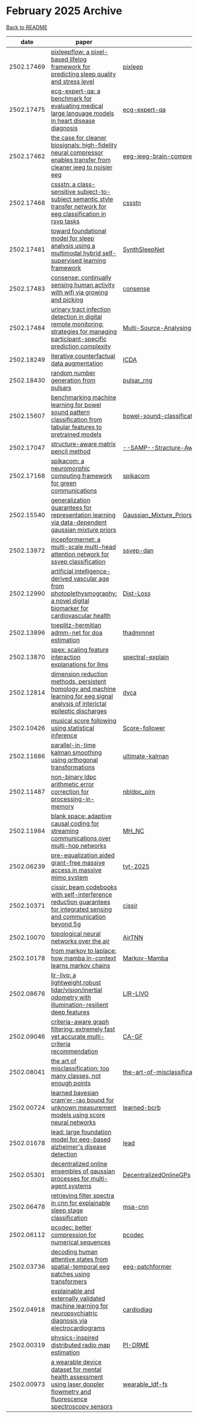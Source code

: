 # February 2025 Archive

[Back to README](../../README.md)

|date|paper|code|
|---|---|---|
|2502.17469|[pixleepflow: a pixel-based lifelog framework for predicting sleep quality and stress level](https://arxiv.org/abs/2502.17469)|[pixleep](https://github.com/seongjiko/pixleep)|
|2502.17475|[ecg-expert-qa: a benchmark for evaluating medical large language models in heart disease diagnosis](https://arxiv.org/abs/2502.17475)|[ecg-expert-qa](https://github.com/zaozzz/ecg-expert-qa)|
|2502.17462|[the case for cleaner biosignals: high-fidelity neural compressor enables transfer from cleaner ieeg to noisier eeg](https://arxiv.org/abs/2502.17462)|[eeg-ieeg-brain-compressor](https://github.com/ibm/eeg-ieeg-brain-compressor)|
|2502.17468|[cssstn: a class-sensitive subject-to-subject semantic style transfer network for eeg classification in rsvp tasks](https://arxiv.org/abs/2502.17468)|[cssstn](https://github.com/ziyuey/cssstn)|
|2502.17481|[toward foundational model for sleep analysis using a multimodal hybrid self-supervised learning framework](https://arxiv.org/abs/2502.17481)|[SynthSleepNet](https://github.com/dlcjfgmlnasa/SynthSleepNet)|
|2502.17483|[consense: continually sensing human activity with wifi via growing and picking](https://arxiv.org/abs/2502.17483)|[consense](https://github.com/kikihub/consense)|
|2502.17484|[urinary tract infection detection in digital remote monitoring: strategies for managing participant-specific prediction complexity](https://arxiv.org/abs/2502.17484)|[Multi-Source-Analysing](https://github.com/Kexin-Fan/Multi-Source-Analysing)|
|2502.18249|[iterative counterfactual data augmentation](https://arxiv.org/abs/2502.18249)|[ICDA](https://github.com/mlplyler/ICDA)|
|2502.18430|[random number generation from pulsars](https://arxiv.org/abs/2502.18430)|[pulsar_rng](https://github.com/jadidbourbaki/pulsar_rng)|
|2502.15607|[benchmarking machine learning for bowel sound pattern classification from tabular features to pretrained models](https://arxiv.org/abs/2502.15607)|[bowel-sound-classification](https://github.com/AI4HealthUOL/bowel-sound-classification)|
|2502.17047|[structure-aware matrix pencil method](https://arxiv.org/abs/2502.17047)|[--SAMP--Stracture-Aware_Matrix_Pencil_Method](https://github.com/YehonatanSeg/--SAMP--Stracture-Aware_Matrix_Pencil_Method)|
|2502.17168|[spikacom: a neuromorphic computing framework for green communications](https://arxiv.org/abs/2502.17168)|[spikacom](https://github.com/yl5922/spikacom)|
|2502.15540|[generalization guarantees for representation learning via data-dependent gaussian mixture priors](https://arxiv.org/abs/2502.15540)|[Gaussian_Mixture_Priors_for_Representation_Learning](https://github.com/PiotrKrasnowski/Gaussian_Mixture_Priors_for_Representation_Learning)|
|2502.13972|[incepformernet: a multi-scale multi-head attention network for ssvep classification](https://arxiv.org/abs/2502.13972)|[ssvep-dan](https://github.com/cecnl/ssvep-dan)|
|2502.12990|[artificial intelligence-derived vascular age from photoplethysmography: a novel digital biomarker for cardiovascular health](https://arxiv.org/abs/2502.12990)|[Dist-Loss](https://github.com/Ngk03/Dist-Loss)|
|2502.13896|[toeplitz-hermitian admm-net for doa estimation](https://arxiv.org/abs/2502.13896)|[thadmmnet](https://github.com/youvalklioui/thadmmnet)|
|2502.13870|[spex: scaling feature interaction explanations for llms](https://arxiv.org/abs/2502.13870)|[spectral-explain](https://github.com/basics-lab/spectral-explain)|
|2502.12814|[dimension reduction methods, persistent homology and machine learning for eeg signal analysis of interictal epileptic discharges](https://arxiv.org/abs/2502.12814)|[dyca](https://github.com/HS-Ansbach-CCS/dyca)|
|2502.10426|[musical score following using statistical inference](https://arxiv.org/abs/2502.10426)|[Score-follower](https://github.com/josephinecowley/Score-follower)|
|2502.11686|[parallel-in-time kalman smoothing using orthogonal transformations](https://arxiv.org/abs/2502.11686)|[ultimate-kalman](https://github.com/sivantoledo/ultimate-kalman)|
|2502.11487|[non-binary ldpc arithmetic error correction for processing-in-memory](https://arxiv.org/abs/2502.11487)|[nbldpc_pim](https://github.com/nonamesubmission/nbldpc_pim)|
|2502.11984|[blank space: adaptive causal coding for streaming communications over multi-hop networks](https://arxiv.org/abs/2502.11984)|[MH_NC](https://github.com/Adinawx/MH_NC)|
|2502.06239|[pre-equalization aided grant-free massive access in massive mimo system](https://arxiv.org/abs/2502.06239)|[tvt-2025](https://github.com/owenwang517/tvt-2025)|
|2502.10371|[cissir: beam codebooks with self-interference reduction guarantees for integrated sensing and communication beyond 5g](https://arxiv.org/abs/2502.10371)|[cissir](https://github.com/rodrihgh/cissir)|
|2502.10070|[topological neural networks over the air](https://arxiv.org/abs/2502.10070)|[AirTNN](https://github.com/SimoneFiorellino/AirTNN)|
|2502.10178|[from markov to laplace: how mamba in-context learns markov chains](https://arxiv.org/abs/2502.10178)|[Markov-Mamba](https://github.com/Bond1995/Markov-Mamba)|
|2502.08676|[lir-livo: a lightweight,robust lidar/vision/inertial odometry with illumination-resilient deep features](https://arxiv.org/abs/2502.08676)|[LIR-LIVO](https://github.com/IF-A-CAT/LIR-LIVO)|
|2502.09046|[criteria-aware graph filtering: extremely fast yet accurate multi-criteria recommendation](https://arxiv.org/abs/2502.09046)|[CA-GF](https://github.com/jindeok/CA-GF)|
|2502.08041|[the art of misclassification: too many classes, not enough points](https://arxiv.org/abs/2502.08041)|[the-art-of-misclassification](https://github.com/Nogarx/the-art-of-misclassification)|
|2502.00724|[learned bayesian cram\'er-rao bound for unknown measurement models using score neural networks](https://arxiv.org/abs/2502.00724)|[learned-bcrb](https://github.com/haihabi/learned-bcrb)|
|2502.01678|[lead: large foundation model for eeg-based alzheimer's disease detection](https://arxiv.org/abs/2502.01678)|[lead](https://github.com/dl4mhealth/lead)|
|2502.05301|[decentralized online ensembles of gaussian processes for multi-agent systems](https://arxiv.org/abs/2502.05301)|[DecentralizedOnlineGPs](https://github.com/fllorente/DecentralizedOnlineGPs)|
|2502.06478|[retrieving filter spectra in cnn for explainable sleep stage classification](https://arxiv.org/abs/2502.06478)|[msa-cnn](https://github.com/sgoerttler/msa-cnn)|
|2502.06112|[pcodec: better compression for numerical sequences](https://arxiv.org/abs/2502.06112)|[pcodec](https://github.com/mwlon/pcodec)|
|2502.03736|[decoding human attentive states from spatial-temporal eeg patches using transformers](https://arxiv.org/abs/2502.03736)|[eeg-patchformer](https://github.com/yi-ding-cs/eeg-patchformer)|
|2502.04918|[explainable and externally validated machine learning for neuropsychiatric diagnosis via electrocardiograms](https://arxiv.org/abs/2502.04918)|[cardiodiag](https://github.com/ai4healthuol/cardiodiag)|
|2502.00319|[physics-inspired distributed radio map estimation](https://arxiv.org/abs/2502.00319)|[PI-DRME](https://github.com/DongYang26/PI-DRME)|
|2502.00973|[a wearable device dataset for mental health assessment using laser doppler flowmetry and fluorescence spectroscopy sensors](https://arxiv.org/abs/2502.00973)|[wearable_ldf-fs](https://github.com/leduckhai/wearable_ldf-fs)|

